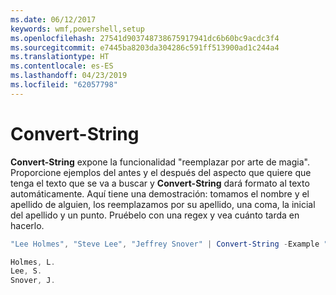```yaml
---
ms.date: 06/12/2017
keywords: wmf,powershell,setup
ms.openlocfilehash: 27541d903748738675917941dc6b60bc9acdc3f4
ms.sourcegitcommit: e7445ba8203da304286c591ff513900ad1c244a4
ms.translationtype: HT
ms.contentlocale: es-ES
ms.lasthandoff: 04/23/2019
ms.locfileid: "62057798"
---
```

# <a name="convert-string"></a>Convert-String
**Convert-String** expone la funcionalidad "reemplazar por arte de magia". Proporcione ejemplos del antes y el después del aspecto que quiere que tenga el texto que se va a buscar y **Convert-String** dará formato al texto automáticamente. Aquí tiene una demostración: tomamos el nombre y el apellido de alguien, los reemplazamos por su apellido, una coma, la inicial del apellido y un punto. Pruébelo con una regex y vea cuánto tarda en hacerlo.

```powershell
"Lee Holmes", "Steve Lee", "Jeffrey Snover" | Convert-String -Example "Bill Gates=Gates, B.","John Smith=Smith, J."

Holmes, L.
Lee, S.
Snover, J.
```
